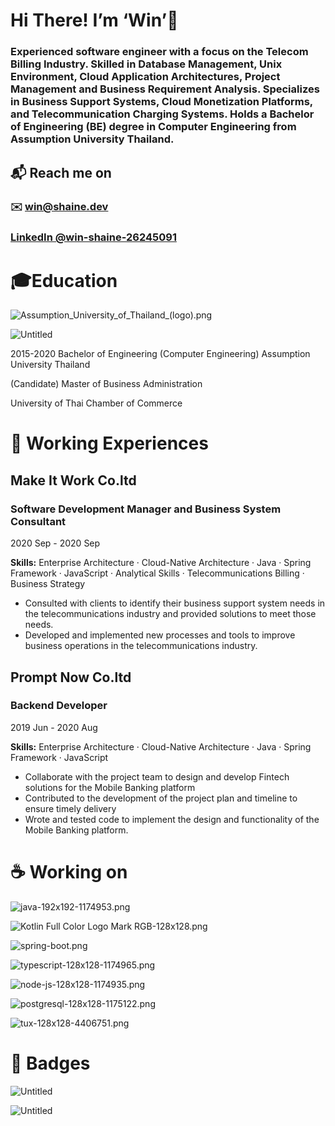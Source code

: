 # Hi There! I’m ‘Win’👋

### Experienced software engineer with a focus on the Telecom Billing Industry. Skilled in Database Management, Unix Environment, Cloud Application Architectures, Project Management and Business Requirement Analysis. Specializes in Business Support Systems, Cloud Monetization Platforms, and Telecommunication Charging Systems. Holds a Bachelor of Engineering (BE) degree in Computer Engineering from Assumption University Thailand.

## 📬 Reach me on

### ✉️ win@shaine.dev

### **[LinkedIn @win-shaine-26245091](https://www.linkedin.com/in/win-shaine-26245091/)**

# 🎓Education

![Assumption_University_of_Thailand_(logo).png](Hi%20There!%20I%E2%80%99m%20%E2%80%98Win%E2%80%99%F0%9F%91%8B%20(1)%207b6e1a5c158e4ab4a5233b4283da5000/Assumption_University_of_Thailand_(logo).png)

![Untitled](Hi%20There!%20I%E2%80%99m%20%E2%80%98Win%E2%80%99%F0%9F%91%8B%20(1)%207b6e1a5c158e4ab4a5233b4283da5000/Untitled.png)

2015-2020 Bachelor of Engineering (Computer Engineering)
Assumption University Thailand

(Candidate) Master of Business Administration

University of Thai Chamber of Commerce

# 💼 Working Experiences

## **Make It Work Co.ltd**

### **Software Development Manager and Business System Consultant**

2020 Sep - 2020 Sep

**Skills:**
 Enterprise Architecture · Cloud-Native Architecture · Java · Spring Framework · JavaScript · Analytical Skills · Telecommunications Billing · Business Strategy

- Consulted with clients to identify their business support system needs in the telecommunications industry and provided solutions to meet those needs.
- Developed and implemented new processes and tools to improve business operations in the telecommunications industry.

## **Prompt Now Co.ltd**

### **Backend Developer**

2019 Jun - 2020 Aug

**Skills:**
 Enterprise Architecture · Cloud-Native Architecture · Java · Spring Framework · JavaScript

- Collaborate with the project team to design and develop Fintech solutions for the Mobile Banking platform
- Contributed to the development of the project plan and timeline to ensure timely delivery
- Wrote and tested code to implement the design and functionality of the Mobile Banking platform.

# ☕ Working on

![java-192x192-1174953.png](Hi%20There!%20I%E2%80%99m%20%E2%80%98Win%E2%80%99%F0%9F%91%8B%20(1)%207b6e1a5c158e4ab4a5233b4283da5000/java-192x192-1174953.png)

![Kotlin Full Color Logo Mark RGB-128x128.png](Hi%20There!%20I%E2%80%99m%20%E2%80%98Win%E2%80%99%F0%9F%91%8B%20(1)%207b6e1a5c158e4ab4a5233b4283da5000/Kotlin_Full_Color_Logo_Mark_RGB-128x128.png)

![spring-boot.png](Hi%20There!%20I%E2%80%99m%20%E2%80%98Win%E2%80%99%F0%9F%91%8B%20(1)%207b6e1a5c158e4ab4a5233b4283da5000/spring-boot.png)

![typescript-128x128-1174965.png](Hi%20There!%20I%E2%80%99m%20%E2%80%98Win%E2%80%99%F0%9F%91%8B%20(1)%207b6e1a5c158e4ab4a5233b4283da5000/typescript-128x128-1174965.png)

![node-js-128x128-1174935.png](Hi%20There!%20I%E2%80%99m%20%E2%80%98Win%E2%80%99%F0%9F%91%8B%20(1)%207b6e1a5c158e4ab4a5233b4283da5000/node-js-128x128-1174935.png)

![postgresql-128x128-1175122.png](Hi%20There!%20I%E2%80%99m%20%E2%80%98Win%E2%80%99%F0%9F%91%8B%20(1)%207b6e1a5c158e4ab4a5233b4283da5000/postgresql-128x128-1175122.png)

![tux-128x128-4406751.png](Hi%20There!%20I%E2%80%99m%20%E2%80%98Win%E2%80%99%F0%9F%91%8B%20(1)%207b6e1a5c158e4ab4a5233b4283da5000/tux-128x128-4406751.png)

# 📜 Badges

![Untitled](Hi%20There!%20I%E2%80%99m%20%E2%80%98Win%E2%80%99%F0%9F%91%8B%20(1)%207b6e1a5c158e4ab4a5233b4283da5000/Untitled%201.png)

![Untitled](Hi%20There!%20I%E2%80%99m%20%E2%80%98Win%E2%80%99%F0%9F%91%8B%20(1)%207b6e1a5c158e4ab4a5233b4283da5000/Untitled%202.png)
